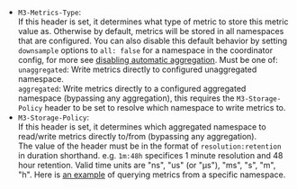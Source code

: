 *   `M3-Metrics-Type`:  
    If this header is set, it determines what type of metric to store this metric value as. Otherwise by default, metrics will be stored in all namespaces that are configured. You can also disable this default behavior by setting `downsample` options to `all: false` for a namespace in the coordinator config, for more see [disabling automatic aggregation](/docs/v1.3/how_to/m3query#disabling-automatic-aggregation).
    Must be one of:  
    `unaggregated`: Write metrics directly to configured unaggregated namespace.  
    `aggregated`: Write metrics directly to a configured aggregated namespace (bypassing any aggregation), this requires the `M3-Storage-Policy` header to be set to resolve which namespace to write metrics to.  
*  `M3-Storage-Policy`:  
     If this header is set, it determines which aggregated namespace to read/write metrics directly to/from (bypassing any aggregation).  
     The value of the header must be in the format of `resolution:retention` in duration shorthand. e.g. `1m:48h` specifices 1 minute resolution and 48 hour retention. Valid time units are "ns", "us" (or "µs"), "ms", "s", "m", "h".
    Here is [an example](https://github.com/m3db/m3/blob/master/scripts/docker-integration-tests/prometheus/test.sh#L126-L146) of querying metrics from a specific namespace.
